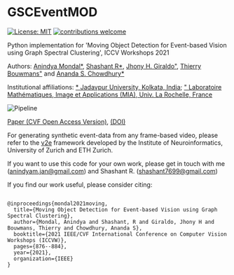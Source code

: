 # GSCEventMOD
[![License: MIT](https://img.shields.io/badge/License-MIT-yellow.svg)](https://opensource.org/licenses/MIT)
[![contributions welcome](https://img.shields.io/badge/contributions-welcome-brightgreen.svg?style=flat)](https://github.com/dwyl/esta/issues)



Python implementation for 'Moving Object Detection for Event-based Vision using Graph Spectral Clustering', ICCV Workshops 2021

Authors: [Anindya Mondal*](https://sites.google.com/view/anindyamondal), [Shashant R*](https://www.researchgate.net/profile/Shashant-R), [Jhony H. Giraldo"](https://sites.google.com/view/jhonygiraldo), [Thierry Bouwmans"](https://sites.google.com/site/thierrybouwmans) and [Ananda S. Chowdhury*](https://sites.google.com/site/anandachowdhury)

Institutional affiliations: [\* Jadavpur University, Kolkata, India](http://www.jaduniv.edu.in/); [\" 
Laboratoire Mathématiques, Image et Applications (MIA), Univ. La Rochelle, France](http://mia.univ-larochelle.fr/)

![Pipeline](https://github.com/anindya2001/GSCEventMOD/blob/main/pipeline.png)

[Paper (CVF Open Access Version)](https://openaccess.thecvf.com/content/ICCV2021W/GSP-CV/papers/Mondal_Moving_Object_Detection_for_Event-Based_Vision_Using_Graph_Spectral_Clustering_ICCVW_2021_paper.pdf),
[(DOI)](https://ieeexplore.ieee.org/abstract/document/9607843)

For generating synthetic event-data from any frame-based video, please refer to the [v2e](https://sites.google.com/view/video2events/home) framework developed by the Institute of Neuroinformatics, University of Zurich and ETH Zurich. 

If you want to use this code for your own work, please get in touch with me (anindyam.jan@gmail.com) and Shashant R. (shashant7699@gmail.com)

If you find our work useful, please consider citing:

```

@inproceedings{mondal2021moving,
  title={Moving Object Detection for Event-based Vision using Graph Spectral Clustering},
  author={Mondal, Anindya and Shashant, R and Giraldo, Jhony H and Bouwmans, Thierry and Chowdhury, Ananda S},
  booktitle={2021 IEEE/CVF International Conference on Computer Vision Workshops (ICCVW)},
  pages={876--884},
  year={2021},
  organization={IEEE}
}
```
